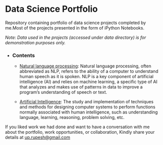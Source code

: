 # Data Science Portfolio
Repository containing portfolio of data science projects completed by me.Most of the projects presented in the form of iPython Notebooks.

_Note: Data used in the projects (accessed under data directory) is for demonstration purposes only._


- ### Contents

	- [Natural language processing](https://github.com/datA2Z/All-about-data-science-and-AI/tree/master/Natural%20language%20processing): Natural language processing, often abbreviated as NLP, refers to the ability of a computer to understand human speech as it is spoken. NLP is a key component of artificial intelligence (AI) and relies on machine learning, a specific type of AI that analyzes and makes use of patterns in data to improve a program’s understanding of speech or text.

	- [Artificial Intelligence](https://github.com/datA2Z/All-about-data-science-and-AI/tree/master/Artificial%20intelligence): The study and implementation of techniques and methods for designing computer systems to perform functions normally associated with human intelligence, such as understanding language, learning, reasoning, problem solving, etc.



If you liked work we had done and want to have a conversation with me about the portfolio, work opportunities, or collaboration, Kindly share your details at up.rupesh@gmail.com
